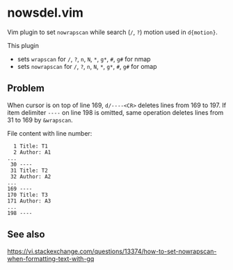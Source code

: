 # nowsdel.vim

Vim plugin to set `nowrapscan` while search (`/`, `?`) motion used in `d{motion}`.

This plugin
* sets `wrapscan`   for `/`, `?`, `n`, `N`, `*`, `g*`, `#`, `g#` for nmap
* sets `nowrapscan` for `/`, `?`, `n`, `N`, `*`, `g*`, `#`, `g#` for omap

## Problem
When cursor is on top of line 169, `d/----<CR>` deletes lines from 169 to 197.
If item delimiter `----` on line 198 is omitted,
same operation deletes lines from 31 to 169 by `&wrapscan`.

File content with line number:
```
  1 Title: T1
  2 Author: A1
...
 30 ----
 31 Title: T2
 32 Author: A2
...
169 ----
170 Title: T3
171 Author: A3
...
198 ----
```

## See also
https://vi.stackexchange.com/questions/13374/how-to-set-nowrapscan-when-formatting-text-with-gq
